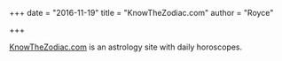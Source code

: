 +++
date = "2016-11-19"
title = "KnowTheZodiac.com"
author = "Royce"

+++

[KnowTheZodiac.com](http://dossevia.com/) is an astrology site with daily horoscopes. 

<!--more--> 